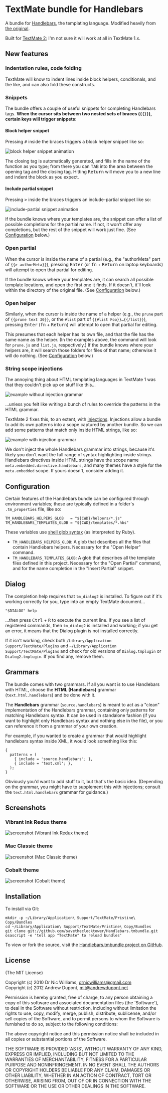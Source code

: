
# TextMate bundle for Handlebars

A bundle for [Handlebars][], the templating language. Modified heavily from [the original][drnic].

Built for [TextMate 2][textmate]; I'm not sure it will work at all in TextMate 1.x.

## New features

### Indentation rules, code folding

TextMate will know to indent lines inside block helpers, conditionals, and the like, and can also fold these constructs.

### Snippets

The bundle offers a couple of useful snippets for completing Handlebars tags. **When the cursor sits between two nested sets of braces (`{{}}`), certain keys will trigger snippets:**

#### Block helper snippet

Pressing <kbd>#</kbd> inside the braces triggers a block helper snippet like so:

![block helper snippet animation](http://i.imgur.com/9U742.gif)

The closing tag is automatically generated, and fills in the name of the function as you type; from there you can <kbd>TAB</kbd> into the area between the opening tag and the closing tag. Hitting <kbd>Return</kbd> will move you to a new line and indent the block as you expect.

#### Include partial snippet

Pressing <kbd>&gt;</kbd> inside the braces triggers an include-partial snippet like so:

![include-partial snippet animation](http://i.imgur.com/vdfF8.gif)

If the bundle knows where your templates are, the snippet can offer a list of possible completions for the partial name. If not, it won't offer any completions, but the rest of the snippet will work just fine. (See [Configuration][] below.)

### Open partial

When the cursor is inside the name of a partial (e.g., the "authorMeta" part of `{{> authorMeta}}`), pressing <kbd>Enter</kbd> (or <kbd>fn</kbd> + <kbd>Return</kbd> on laptop keyboards) will attempt to open that partial for editing.

If the bundle knows where your templates are, it can search all possible template locations, and open the first one it finds. If it doesn't, it'll look within the directory of the original file. (See [Configuration][] below.)

### Open helper

Similarly, when the cursor is inside the name of a helper (e.g., the `prune` part of `{{prune text 30}}`, or the `#list` part of `{{#list Foo}}…{{/list}}`), pressing <kbd>Enter</kbd> (<kbd>fn</kbd> + <kbd>Return</kbd>) will attempt to open that partial for editing.

This presumes that each helper has its own file, and that the file has the same name as the helper. (In the examples above, the command will look for `prune.js` and `list.js`, respectively.) If the bundle knows where your helpers are, it will search those folders for files of that name; otherwise it will do nothing. (See [Configuration][] below.)

### String scope injections

The annoying thing about HTML templating languages in TextMate 1 was that they couldn't pick up on stuff like this…

![example without injection grammar](http://i.imgur.com/Cv6J1.png)

…unless you felt like writing a bunch of rules to override the patterns in the HTML grammar.

TextMate 2 fixes this, to an extent, with [injections][]. Injections allow a bundle to add its own patterns into a scope captured by another bundle. So we can add some patterns that match only inside HTML strings, like so:

![example with injection grammar](http://i.imgur.com/pD2jW.png)

We don't inject the whole Handlebars grammar into strings, because it's likely you don't want the full range of syntax highlighting inside strings. Handlebars directives inside HTML strings have the scope name `meta.embedded.directive.handlebars`, and many themes have a style for the `meta.embedded` scope. If yours doesn't, consider adding it.

## Configuration

Certain features of the Handlebars bundle can be configured through environment variables; these are typically defined in a folder's `.tm_properties` file, like so:

    TM_HANDLEBARS_HELPERS_GLOB   = "${CWD}/helpers/*.js"
    TM_HANDLEBARS_TEMPLATES_GLOB = "${CWD}/templates/*.hbs"

These variables use [shell glob syntax][] (as interpreted by Ruby).
    
* `TM_HANDLEBARS_HELPERS_GLOB`: A glob that describes all the files that contain Handlebars helpers. Necessary for the "Open Helper" command.
* `TM_HANDLEBARS_TEMPLATES_GLOB`: A glob that describes all the template files defined in this project. Necessary for the "Open Partial" command, and for the name completion in the "Insert Partial" snippet.

## Dialog

The completion help requires that `tm_dialog2` is installed. To figure out if it's working correctly for you, type into an empty TextMate document...

    "$DIALOG" help
    
...then press <kbd>Ctrl</kbd> + <kbd>R</kbd> to execute the current line. If you see a list of registered commands, then `tm_dialog2` is installed and working; if you get an error, it means that the Dialog plugin is not installed correctly.

If it isn't working, check both `/Library/Application Support/TextMate/PlugIns` and `~/Library/Application Support/TextMate/PlugIns` and check for old versions of `Dialog.tmplugin` or `Dialog2.tmplugin`. If you find any, remove them.

## Grammars

The bundle comes with two grammars. If all you want is to use Handlebars with HTML, choose the **HTML (Handlebars)** grammar  (`text.html.handlebars`) and be done with it.

The **Handlebars** grammar (`source.handlebars`) is meant to act as a "clean" implementation of the Handlebars grammar, containing only patterns for matching Handlebars syntax. It can be used in standalone fashion (if you want to highlight only Handlebars syntax and nothing else in the file), or you can reference it from a grammar of your own creation.
 
For example, if you wanted to create a grammar that would highlight handlebars syntax inside XML, it would look something like this:

    {
      patterns = (
        { include = 'source.handlebars'; },
        { include = 'text.xml'; },
      );
    }

Obviously you'd want to add stuff to it, but that's the basic idea. (Depending on the grammar, you might have to supplement this with injections; consult the `text.html.handlebars` grammar for guidance.)

## Screenshots

### Vibrant Ink Redux theme

![screenshot (Vibrant Ink Redux theme)](http://i.imgur.com/c3mZj.png)

### Mac Classic theme

![screenshot (Mac Classic theme)](http://i.imgur.com/zFJtN.png)

### Cobalt theme

![screenshot (Cobalt theme)](http://i.imgur.com/BcwY8.png)

## Installation

To install via Git:

    mkdir -p ~/Library/Application\ Support/TextMate/Pristine\ Copy/Bundles
    cd ~/Library/Application\ Support/TextMate/Pristine\ Copy/Bundles
    git clone git://github.com/savetheclocktower/Handlebars.tmbundle.git
    osascript -e 'tell app "TextMate" to reload bundles'
    
To view or fork the source, visit the [Handlebars.tmbundle project on GitHub][github].

[drnic]:      http://github.com/drnic/Handlebars.tmbundle
[github]:     http://github.com/savetheclocktower/Handlebars.tmbundle
[injections]: http://blog.macromates.com/2012/injection-grammars-project-variables/
[handlebars]: http://handlebarsjs.com
[textmate]:   https://github.com/textmate/textmate
[shell glob syntax]: http://ruby-doc.org/core-1.9.3/Dir.html#method-c-glob
[configuration]: #configuration



## License

(The MIT License)

Copyright (c) 2010 Dr Nic Williams, drnicwilliams@gmail.com  
Copyright (c) 2012 Andrew Dupont,   mit@andrewdupont.net

Permission is hereby granted, free of charge, to any person obtaining
a copy of this software and associated documentation files (the
'Software'), to deal in the Software without restriction, including
without limitation the rights to use, copy, modify, merge, publish,
distribute, sublicense, and/or sell copies of the Software, and to
permit persons to whom the Software is furnished to do so, subject to
the following conditions:

The above copyright notice and this permission notice shall be
included in all copies or substantial portions of the Software.

THE SOFTWARE IS PROVIDED 'AS IS', WITHOUT WARRANTY OF ANY KIND,
EXPRESS OR IMPLIED, INCLUDING BUT NOT LIMITED TO THE WARRANTIES OF
MERCHANTABILITY, FITNESS FOR A PARTICULAR PURPOSE AND NONINFRINGEMENT.
IN NO EVENT SHALL THE AUTHORS OR COPYRIGHT HOLDERS BE LIABLE FOR ANY
CLAIM, DAMAGES OR OTHER LIABILITY, WHETHER IN AN ACTION OF CONTRACT,
TORT OR OTHERWISE, ARISING FROM, OUT OF OR IN CONNECTION WITH THE
SOFTWARE OR THE USE OR OTHER DEALINGS IN THE SOFTWARE.


